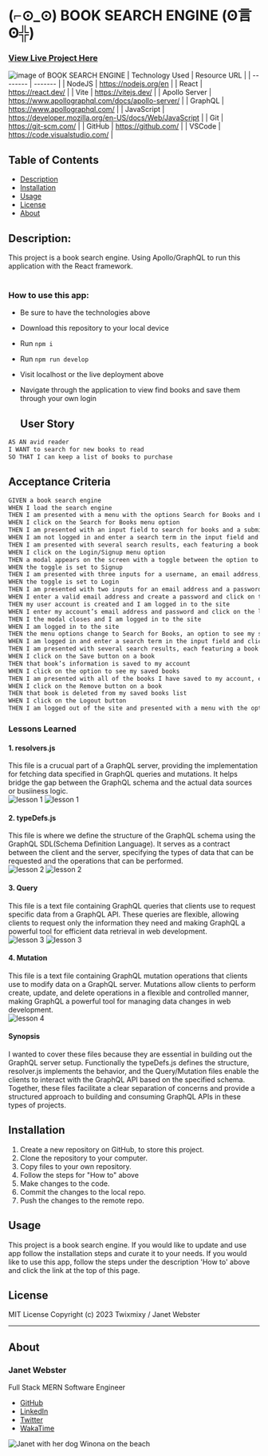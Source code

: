 # (⌐⊙_⊙) BOOK SEARCH ENGINE (ʘ言ʘ╬)

### [View Live Project Here](https://enigmatic-atoll-88028-313808654abf.herokuapp.com/ "BOOK SEARCH ENGINE")<br />
![image of BOOK SEARCH ENGINE](/public/img/projectimage.png "image of BOOK SEARCH ENGINE")
| Technology Used    | Resource URL |
| --------  | ------- |
| NodeJS | https://nodejs.org/en |
| React | https://react.dev/ |
| Vite | https://vitejs.dev/ |
| Apollo Server | https://www.apollographql.com/docs/apollo-server/ |
| GraphQL | https://www.apollographql.com/ |
| JavaScript | https://developer.mozilla.org/en-US/docs/Web/JavaScript |
| Git       | https://git-scm.com/ |
| GitHub     | https://github.com/ |
| VSCode    | https://code.visualstudio.com/ |

## Table of Contents

* [Description](#description)
* [Installation](#installation)
* [Usage](#usage)
* [License](#license)
* [About](#about)

## Description:
This project is a book search engine. Using Apollo/GraphQL to run this application with the React framework.<br />
<br />

### How to use this app:

* Be sure to have the technologies above
* Download this repository to your local device
* Run `npm i`
* Run `npm run develop`
* Visit localhost or the live deployment above
* Navigate through the application to view find books and save them through your own login

  ## User Story

```md
AS AN avid reader
I WANT to search for new books to read
SO THAT I can keep a list of books to purchase
```

## Acceptance Criteria

```md
GIVEN a book search engine
WHEN I load the search engine
THEN I am presented with a menu with the options Search for Books and Login/Signup and an input field to search for books and a submit button
WHEN I click on the Search for Books menu option
THEN I am presented with an input field to search for books and a submit button
WHEN I am not logged in and enter a search term in the input field and click the submit button
THEN I am presented with several search results, each featuring a book’s title, author, description, image, and a link to that book on the Google Books site
WHEN I click on the Login/Signup menu option
THEN a modal appears on the screen with a toggle between the option to log in or sign up
WHEN the toggle is set to Signup
THEN I am presented with three inputs for a username, an email address, and a password, and a signup button
WHEN the toggle is set to Login
THEN I am presented with two inputs for an email address and a password and login button
WHEN I enter a valid email address and create a password and click on the signup button
THEN my user account is created and I am logged in to the site
WHEN I enter my account’s email address and password and click on the login button
THEN I the modal closes and I am logged in to the site
WHEN I am logged in to the site
THEN the menu options change to Search for Books, an option to see my saved books, and Logout
WHEN I am logged in and enter a search term in the input field and click the submit button
THEN I am presented with several search results, each featuring a book’s title, author, description, image, and a link to that book on the Google Books site and a button to save a book to my account
WHEN I click on the Save button on a book
THEN that book’s information is saved to my account
WHEN I click on the option to see my saved books
THEN I am presented with all of the books I have saved to my account, each featuring the book’s title, author, description, image, and a link to that book on the Google Books site and a button to remove a book from my account
WHEN I click on the Remove button on a book
THEN that book is deleted from my saved books list
WHEN I click on the Logout button
THEN I am logged out of the site and presented with a menu with the options Search for Books and Login/Signup and an input field to search for books and a submit button
```

### Lessons Learned 

#### 1. resolvers.js
This file is a crucual part of a GraphQL server, providing the implementation for fetching data specified in GraphQL queries and mutations. It helps bridge the gap between the GraphQL schema and the actual data sources or busiiness logic.
<br />
![lesson 1](public/img/lesson1.png)
![lesson 1](public/img/lesson1b.png)

#### 2. typeDefs.js
This file is where we define the structure of the GraphQL schema using the GraphQL SDL(Schema Definition Language). It serves as a contract between the client and the server, specifying the types of data that can be requested and the operations that can be performed.
<br />
![lesson 2](public/img/lesson2.png)
![lesson 2](public/img/lesson2b.png)

#### 3. Query
This file is a text file containing GraphQL queries that clients use to request specific data from a GraphQL API. These queries are flexible, allowing clients to request only the information they need and making GraphQL a powerful tool for efficient data retrieval in web development.
<br />
![lesson 3](public/img/lesson3.png)
![lesson 3](public/img/lesson3b.png)

#### 4. Mutation
This file is a text file containing GraphQL mutation operations that clients use to modify data on a GraphQL server. Mutations allow clients to perform create, update, and delete operations in a flexible and controlled manner, making GraphQL a powerful tool for managing data changes in web development.
<br />
![lesson 4](public/img/lesson4.png)

#### Synopsis
I wanted to cover these files because they are essential in building out the GraphQL server setup. Functionally the typeDefs.js defines the structure, resolver.js implements the behavior, and the Query/Mutation files enable the clients to interact with the GraphQL API based on the specified schema. Together, these files facilitate a clear separation of concerns and provide a structured approach to building and consuming GraphQL APIs in these types of projects.

## Installation

1. Create a new repository on GitHub, to store this project.
2. Clone the repository to your computer.
3. Copy files to your own repository.
4. Follow the steps for "How to" above
5. Make changes to the code.
6. Commit the changes to the local repo.
7. Push the changes to the remote repo.

## Usage

This project is a book search engine. If you would like to update and use app follow the installation steps and curate it to your needs. If you would like to use this app, follow the steps under the description 'How to' above and click the link at the top of this page.

## License

MIT License
Copyright (c) 2023 Twixmixy / Janet Webster

<hr />

## About
### Janet Webster
Full Stack MERN Software Engineer

- [GitHub](https://github.com/TwixmixyJanet/)
- [LinkedIn](https://www.linkedin.com/in/twixmixy/)
- [Twitter](https://twitter.com/Twixmixy)
- [WakaTime](https://wakatime.com/@Twixmixy)

![Janet with her dog Winona on the beach](https://avatars.githubusercontent.com/u/117195025?v=4)

<br /><br /><br /><br /><br /><br /><br /><br /><br /><br /><br /><br /><br /><br /><br /><br /><br /><br /><br /><br /><br /><br /><br /><br /><br /><br /><br /><br /><br /><br /><br /><br /><br /><br /><br /><br /><br /><br /><br /><br /><br /><br /><br /><br /><br /><br /><br /><br /><br /><br /><br /><br /><br /><br /><br /><br /><br /><br /><br /><br /><br /><br />

Did you really read down this far? Gold star for you! ⭐
```
You have received 5+ points in being EXTRA
```